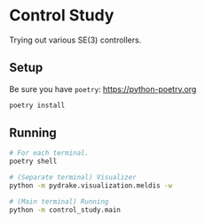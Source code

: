# Control Study

Trying out various SE(3) controllers.

## Setup

Be sure you have `poetry`: <https://python-poetry.org>

```sh
poetry install
```

## Running

```sh
# For each terminal.
poetry shell

# (Separate terminal) Visualizer
python -m pydrake.visualization.meldis -w

# (Main terminal) Running
python -m control_study.main
```
